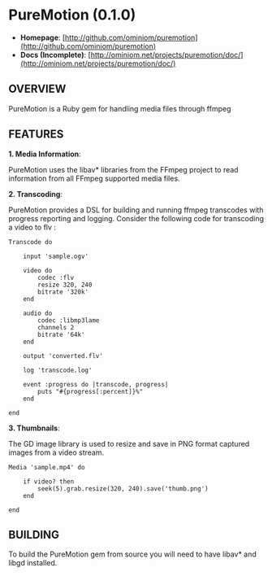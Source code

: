 PureMotion (0.1.0)
==================

*   **Homepage**:  [http://github.com/ominiom/puremotion](http://github.com/ominiom/puremotion)
*   **Docs (Incomplete)**: [http://ominiom.net/projects/puremotion/doc/](http://ominiom.net/projects/puremotion/doc/)

OVERVIEW
--------

PureMotion is a Ruby gem for handling media files through ffmpeg


FEATURES
--------

**1. Media Information**:

PureMotion uses the libav* libraries from the FFmpeg project to read information 
from all FFmpeg supported media files.


**2. Transcoding**:

PureMotion provides a DSL for building and running ffmpeg transcodes with progress
reporting and logging. Consider the following code for transcoding a video to flv :

    Transcode do

        input 'sample.ogv'

        video do
            codec :flv
            resize 320, 240
            bitrate '320k'
        end

        audio do
            codec :libmp3lame
            channels 2
            bitrate '64k'
        end

        output 'converted.flv'

        log 'transcode.log'

        event :progress do |transcode, progress|
            puts "#{progress[:percent]}%"
        end

    end

**3. Thumbnails**:

The GD image library is used to resize and save in PNG format captured images from
a video stream.

    Media 'sample.mp4' do

        if video? then
            seek(5).grab.resize(320, 240).save('thumb.png')
        end

    end

BUILDING
--------

To build the PureMotion gem from source you will need to have libav* and libgd
installed.
